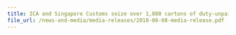 ```yaml
---
title: ICA and Singapore Customs seize over 1,800 cartons of duty-unpaid cigarettes
file_url: /news-and-media/media-releases/2018-08-08-media-release.pdf
---
```

